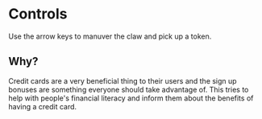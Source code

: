# Controls

Use the arrow keys to manuver the claw and pick up a token.

## Why?

Credit cards are a very beneficial thing to their users and the sign up bonuses are something everyone should take advantage of. This tries to help with people's financial literacy and inform them about the benefits of having a credit card.
